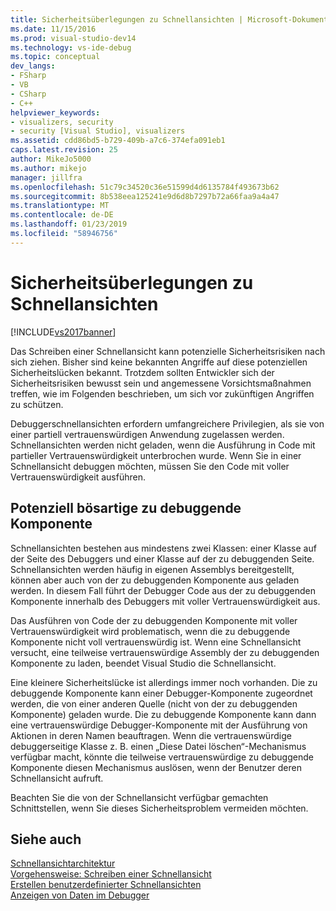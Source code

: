 ```yaml
---
title: Sicherheitsüberlegungen zu Schnellansichten | Microsoft-Dokumentation
ms.date: 11/15/2016
ms.prod: visual-studio-dev14
ms.technology: vs-ide-debug
ms.topic: conceptual
dev_langs:
- FSharp
- VB
- CSharp
- C++
helpviewer_keywords:
- visualizers, security
- security [Visual Studio], visualizers
ms.assetid: cdd86bd5-b729-409b-a7c6-374efa091eb1
caps.latest.revision: 25
author: MikeJo5000
ms.author: mikejo
manager: jillfra
ms.openlocfilehash: 51c79c34520c36e51599d4d6135784f493673b62
ms.sourcegitcommit: 8b538eea125241e9d6d8b7297b72a66faa9a4a47
ms.translationtype: MT
ms.contentlocale: de-DE
ms.lasthandoff: 01/23/2019
ms.locfileid: "58946756"
---
```

# <a name="visualizer-security-considerations"></a>Sicherheitsüberlegungen zu Schnellansichten
[!INCLUDE[vs2017banner](../includes/vs2017banner.md)]

Das Schreiben einer Schnellansicht kann potenzielle Sicherheitsrisiken nach sich ziehen. Bisher sind keine bekannten Angriffe auf diese potenziellen Sicherheitslücken bekannt. Trotzdem sollten Entwickler sich der Sicherheitsrisiken bewusst sein und angemessene Vorsichtsmaßnahmen treffen, wie im Folgenden beschrieben, um sich vor zukünftigen Angriffen zu schützen.  
  
 Debuggerschnellansichten erfordern umfangreichere Privilegien, als sie von einer partiell vertrauenswürdigen Anwendung zugelassen werden. Schnellansichten werden nicht geladen, wenn die Ausführung in Code mit partieller Vertrauenswürdigkeit unterbrochen wurde. Wenn Sie in einer Schnellansicht debuggen möchten, müssen Sie den Code mit voller Vertrauenswürdigkeit ausführen.  
  
## <a name="possible-malicious-debuggee-component"></a>Potenziell bösartige zu debuggende Komponente  
 Schnellansichten bestehen aus mindestens zwei Klassen: einer Klasse auf der Seite des Debuggers und einer Klasse auf der zu debuggenden Seite. Schnellansichten werden häufig in eigenen Assemblys bereitgestellt, können aber auch von der zu debuggenden Komponente aus geladen werden. In diesem Fall führt der Debugger Code aus der zu debuggenden Komponente innerhalb des Debuggers mit voller Vertrauenswürdigkeit aus.  
  
 Das Ausführen von Code der zu debuggenden Komponente mit voller Vertrauenswürdigkeit wird problematisch, wenn die zu debuggende Komponente nicht voll vertrauenswürdig ist. Wenn eine Schnellansicht versucht, eine teilweise vertrauenswürdige Assembly der zu debuggenden Komponente zu laden, beendet Visual Studio die Schnellansicht.  
  
 Eine kleinere Sicherheitslücke ist allerdings immer noch vorhanden. Die zu debuggende Komponente kann einer Debugger-Komponente zugeordnet werden, die von einer anderen Quelle (nicht von der zu debuggenden Komponente) geladen wurde. Die zu debuggende Komponente kann dann eine vertrauenswürdige Debugger-Komponente mit der Ausführung von Aktionen in deren Namen beauftragen. Wenn die vertrauenswürdige debuggerseitige Klasse z. B. einen „Diese Datei löschen“-Mechanismus verfügbar macht, könnte die teilweise vertrauenswürdige zu debuggende Komponente diesen Mechanismus auslösen, wenn der Benutzer deren Schnellansicht aufruft.  
  
 Beachten Sie die von der Schnellansicht verfügbar gemachten Schnittstellen, wenn Sie dieses Sicherheitsproblem vermeiden möchten.  
  
## <a name="see-also"></a>Siehe auch  
 [Schnellansichtarchitektur](../debugger/visualizer-architecture.md)   
 [Vorgehensweise: Schreiben einer Schnellansicht](../debugger/how-to-write-a-visualizer.md)   
 [Erstellen benutzerdefinierter Schnellansichten](../debugger/create-custom-visualizers-of-data.md)   
 [Anzeigen von Daten im Debugger](../debugger/viewing-data-in-the-debugger.md)
